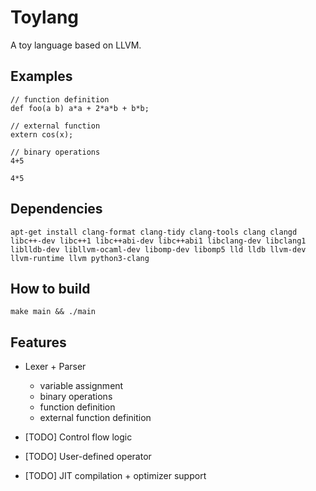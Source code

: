 <!--
 Copyright 2022 gab
 
 Licensed under the Apache License, Version 2.0 (the "License");
 you may not use this file except in compliance with the License.
 You may obtain a copy of the License at
 
     http://www.apache.org/licenses/LICENSE-2.0
 
 Unless required by applicable law or agreed to in writing, software
 distributed under the License is distributed on an "AS IS" BASIS,
 WITHOUT WARRANTIES OR CONDITIONS OF ANY KIND, either express or implied.
 See the License for the specific language governing permissions and
 limitations under the License.
-->

# Toylang

A toy language based on LLVM.

## Examples

```
// function definition
def foo(a b) a*a + 2*a*b + b*b;

// external function
extern cos(x);

// binary operations
4+5

4*5
```

## Dependencies

```
apt-get install clang-format clang-tidy clang-tools clang clangd libc++-dev libc++1 libc++abi-dev libc++abi1 libclang-dev libclang1 liblldb-dev libllvm-ocaml-dev libomp-dev libomp5 lld lldb llvm-dev llvm-runtime llvm python3-clang
```

## How to build

`make main && ./main`

## Features

* Lexer + Parser
    * variable assignment
    * binary operations
    * function definition
    * external function definition

* [TODO] Control flow logic
* [TODO] User-defined operator
* [TODO] JIT compilation + optimizer support
